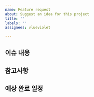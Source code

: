 ```yaml
---
name: Feature request
about: Suggest an idea for this project
title: ''
labels: ''
assignees: vlueviolet

---
```


## 이슈 내용
<!-- 다른 작업자가 이해할 수 있게 작성해주세요. -->

## 참고사항
<!-- 참고사항이 있다면 작성해주세요. -->

## 예상 완료 일정
<!-- 대략적이 완료 일정을 작성해주세요. -->
